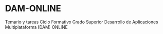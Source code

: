 # DAM-ONLINE
Temario y tareas Ciclo Formativo Grado Superior Desarrollo de Aplicaciones Multiplataforma (DAM) ONLINE
